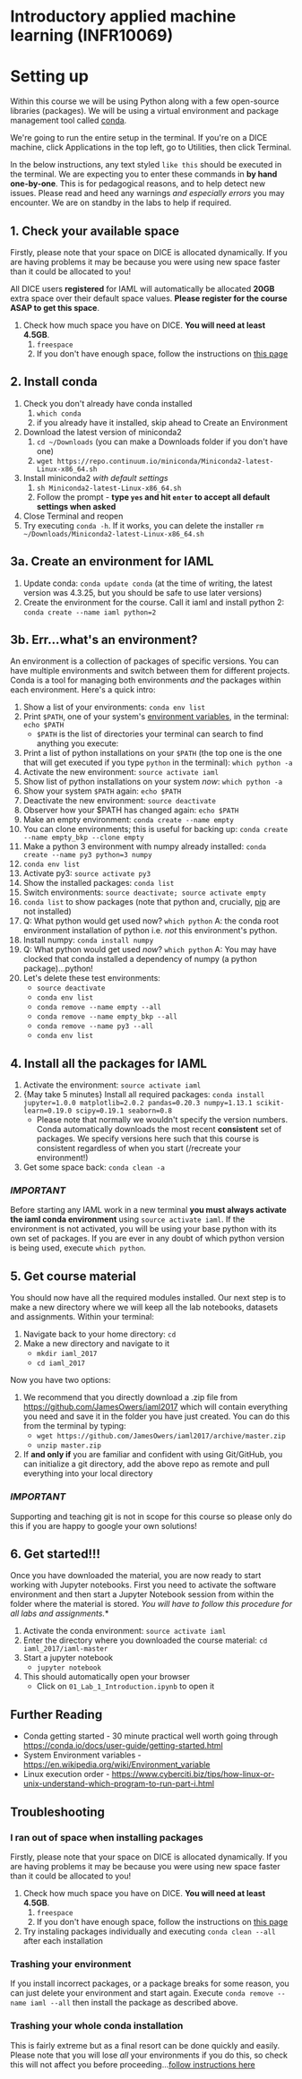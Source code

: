 # Introductory applied machine learning (INFR10069)

# Setting up

Within this course we will be using Python along with a few open-source
libraries (packages). We will be using a virtual environment and package
management tool called [conda](https://conda.io/docs/).

We're going to run the entire setup in the terminal. If you're on a DICE
machine, click Applications in the top left, go to Utilities, then click
Terminal.

In the below instructions, any text styled `like this` should be executed in
the terminal. We are expecting you to enter these commands in **by hand
one-by-one**. This is for pedagogical reasons, and to help detect new issues.
Please read and heed any warnings *and especially errors* you may encounter. We
are on standby in the labs to help if required.

## 1. Check your available space
Firstly, please note that your space on DICE is allocated dynamically. If you are
having problems it may be because you were using new space faster than it could
be allocated to you!

All DICE users **registered** for IAML will automatically be allocated **20GB**
extra space over their default space values. **Please register for the course
ASAP to get this space**.
1. Check how much space you have on DICE. **You will need at least 4.5GB**.
    1. `freespace`
    1. If you don't have enough space, follow the instructions on [this page](
        http://computing.help.inf.ed.ac.uk/afs-quotas)

## 2. Install conda
1. Check you don't already have conda installed
    1. `which conda`
    1. if you already have it installed, skip ahead to Create an Environment
1. Download the latest version of miniconda2
    1. `cd ~/Downloads` (you can make a Downloads folder if you don't have one)
    1. `wget https://repo.continuum.io/miniconda/Miniconda2-latest-Linux-x86_64.sh`
1. Install miniconda2 *with default settings*
    1. `sh Miniconda2-latest-Linux-x86_64.sh`
    1. Follow the prompt - **type `yes` and hit `enter` to accept all default
    settings when asked**
1. Close Terminal and reopen
1. Try executing `conda -h`. If it works, you can delete the installer
`rm ~/Downloads/Miniconda2-latest-Linux-x86_64.sh`

## 3a. Create an environment for IAML
1. Update conda: `conda update conda` (at the time of writing, the latest
  version was 4.3.25, but you should be safe to use later versions)
1. Create the environment for the course. Call it iaml and install python 2:
`conda create --name iaml python=2`

## 3b. Err...what's an environment?
An environment is a collection of packages of specific versions. You can have
multiple environments and switch between them for different projects. Conda is
a tool for managing both environments *and* the packages within each
environment. Here's a quick intro:

1. Show a list of your environments: `conda env list`
1. Print `$PATH`, one of your system's [environment variables](https://en.wikipedia.org/wiki/Environment_variable), in the
terminal: `echo $PATH`
    * `$PATH` is the list of directories your terminal can search to find
anything you execute:
1. Print a list of python installations on your `$PATH` (the top one is the one
    that will get executed if you type `python` in the terminal):
    `which python -a`
1. Activate the new environment: `source activate iaml`
1. Show list of python installations on your system *now*: `which python -a`
1. Show your system `$PATH` again: `echo $PATH`
1. Deactivate the new environment: `source deactivate`
1. Observer how your $PATH has changed again: `echo $PATH`
1. Make an empty environment: `conda create --name empty`
1. You can clone environments; this is useful for backing up: `conda create
--name empty_bkp --clone empty`
1. Make a python 3 environment with numpy already installed: `conda create
--name py3 python=3 numpy`
1. `conda env list`
1. Activate py3: `source activate py3`
1. Show the installed packages: `conda list`
1. Switch environments: `source deactivate; source activate empty`
1. `conda list` to show packages (note that python and, crucially,
    [pip](https://pip.pypa.io/en/stable/) are not installed)
1. Q: What python would get used now? `which python` A: the conda root
environment installation of python i.e. *not* this environment's python.
1. Install numpy: `conda install numpy`
1. Q: What python would get used *now*? `which python` A: You may have clocked
that conda installed a dependency of numpy (a python package)...python!
1. Let's delete these test environments:
    * `source deactivate`
    * `conda env list`
    * `conda remove --name empty --all`
    * `conda remove --name empty_bkp --all`
    * `conda remove --name py3 --all`
    * `conda env list`

## 4. Install all the packages for IAML
1. Activate the environment: `source activate iaml`
1. {May take 5 minutes} Install all required packages: `conda install jupyter=1.0.0 matplotlib=2.0.2 pandas=0.20.3 numpy=1.13.1 scikit-learn=0.19.0 scipy=0.19.1 seaborn=0.8`
    * Please note that normally we wouldn't specify the version numbers. Conda
    automatically downloads the most recent **consistent** set of packages.
    We specify versions here such that this course is consistent regardless of
    when you start (/recreate your environment!)
1. Get some space back: `conda clean -a`

### *IMPORTANT*
Before starting any IAML work in a new terminal **you must always activate the
iaml conda environment** using `source activate iaml`. If the environment is not
activated, you will be using your base python with its own set of packages. If
you are ever in any doubt of which python version is being used, execute
`which python`.

## 5. Get course material

You should now have all the required modules installed. Our next step is to make
a new directory where we will keep all the lab notebooks, datasets and
assignments. Within your terminal:

1. Navigate back to your home directory: `cd`
2. Make a new directory and navigate to it
    * `mkdir iaml_2017`
    * `cd iaml_2017`

Now you have two options:

1. We recommend that you directly download a .zip file from https://github.com/JamesOwers/iaml2017 which will contain everything you need and
save it in the folder you have just created. You can do this from the terminal
by typing:
    * `wget https://github.com/JamesOwers/iaml2017/archive/master.zip`
    * `unzip master.zip`
1. If **and only if** you are familiar and confident with using Git/GitHub, you
can initialize a git directory, add the above repo as remote and pull everything
into your local directory

### *IMPORTANT*
Supporting and teaching git is not in scope for this course so please only do
this if you are happy to google your own solutions!

## 6. Get started!!!
Once you have downloaded the material, you are now ready to start working with
Jupyter notebooks. First you need to activate the software environment and then
start a Jupyter Notebook session from within the folder where the material is
stored. *You will have to follow this procedure for all labs and assignments.**

1. Activate the conda environment: `source activate iaml`
2. Enter the directory where you downloaded the course material:
`cd iaml_2017/iaml-master`
3. Start a jupyter notebook
    * `jupyter notebook`
4. This should automatically open your browser
    * Click on `01_Lab_1_Introduction.ipynb` to open it

## Further Reading

- Conda getting started - 30 minute practical well worth going through https://conda.io/docs/user-guide/getting-started.html
- System Environment variables - https://en.wikipedia.org/wiki/Environment_variable
- Linux execution order - https://www.cyberciti.biz/tips/how-linux-or-unix-understand-which-program-to-run-part-i.html

## Troubleshooting

### I ran out of space when installing packages
Firstly, please note that your space on DICE is allocated dynamically. If you are
having problems it may be because you were using new space faster than it could
be allocated to you!
1. Check how much space you have on DICE. **You will need at least 4.5GB**.
    1. `freespace`
    1. If you don't have enough space, follow the instructions on [this page](
        http://computing.help.inf.ed.ac.uk/afs-quotas)
1. Try instaling packages individually and executing `conda clean --all` after
each installation

### Trashing your environment
If you install incorrect packages, or a package breaks for some reason, you can
just delete your environment and start again. Execute `conda remove --name iaml
--all` then install the package as described above.

### Trashing your whole conda installation
This is fairly extreme but as a final resort can be done quickly and easily.
Please note that you will lose *all* your environments if you do this, so check
this will not affect you before proceeding...[follow instructions here](https://conda.io/docs/user-guide/install/linux.html?highlight=uninstall#uninstalling-anaconda-or-miniconda)
